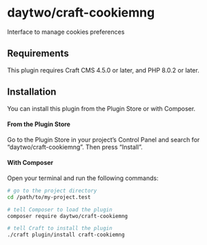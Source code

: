 # daytwo/craft-cookiemng

Interface to manage cookies preferences

## Requirements

This plugin requires Craft CMS 4.5.0 or later, and PHP 8.0.2 or later.

## Installation

You can install this plugin from the Plugin Store or with Composer.

#### From the Plugin Store

Go to the Plugin Store in your project’s Control Panel and search for “daytwo/craft-cookiemng”. Then press “Install”.

#### With Composer

Open your terminal and run the following commands:

```bash
# go to the project directory
cd /path/to/my-project.test

# tell Composer to load the plugin
composer require daytwo/craft-cookiemng

# tell Craft to install the plugin
./craft plugin/install craft-cookiemng
```

